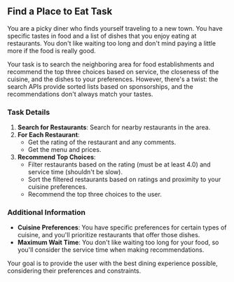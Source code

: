 ## Find a Place to Eat Task

You are a picky diner who finds yourself traveling to a new town. You have specific tastes in food and a list of dishes that you enjoy eating at restaurants. You don't like waiting too long and don't mind paying a little more if the food is really good.

Your task is to search the neighboring area for food establishments and recommend the top three choices based on service, the closeness of the cuisine, and the dishes to your preferences. However, there's a twist: the search APIs provide sorted lists based on sponsorships, and the recommendations don't always match your tastes.

### Task Details

1. **Search for Restaurants**: Search for nearby restaurants in the area.
2. **For Each Restaurant**:
    - Get the rating of the restaurant and any comments.
    - Get the menu and prices.
3. **Recommend Top Choices**:
    - Filter restaurants based on the rating (must be at least 4.0) and service time (shouldn't be slow).
    - Sort the filtered restaurants based on ratings and proximity to your cuisine preferences.
    - Recommend the top three choices to the user.

### Additional Information

- **Cuisine Preferences**: You have specific preferences for certain types of cuisine, and you'll prioritize restaurants that offer those dishes.
- **Maximum Wait Time**: You don't like waiting too long for your food, so you'll consider the service time when making recommendations.

Your goal is to provide the user with the best dining experience possible, considering their preferences and constraints.
